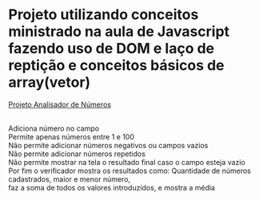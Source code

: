  <h1>Projeto utilizando conceitos ministrado na aula de Javascript fazendo uso de DOM e laço de reptição e conceitos básicos de array(vetor)</h1>
  <a href="https://geffersoncosta.github.io/Estudos-JavaScript/aula16ex/ex18/index.html">Projeto Analisador de Números </a><br>
  <br>
      <p>
       Adiciona número no campo <br> 
       Permite apenas números entre 1 e 100 <br>
       Não permite adicionar números negativos ou campos vazios <br>
       Não permite adicionar números repetidos <br>
       Não permite mostrar na tela o resultado final caso o campo esteja vazio <br>
       Por fim o verificador mostra os resultados como: Quantidade de números cadastrados, maior e menor número, <br>
       faz a soma de todos os valores introduzidos, e mostra a média
       </p>
       
